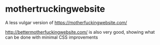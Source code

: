 # mothertruckingwebsite
A less vulgar version of https://motherfuckingwebsite.com/

http://bettermotherfuckingwebsite.com/ is also very good, showing what can be done with minimal CSS improvements
